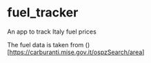 # fuel_tracker

An app to track Italy fuel prices

The fuel data is taken from ()[https://carburanti.mise.gov.it/ospzSearch/area]